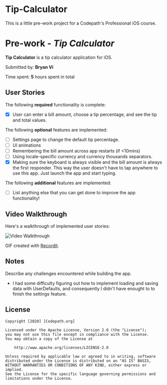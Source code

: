 # Tip-Calculator
This is a little pre-work project for a Codepath's Professional iOS course.

# Pre-work - *Tip Calculator*

**Tip Calculator** is a tip calculator application for iOS.

Submitted by: **Bryan Vi**

Time spent: **5** hours spent in total

## User Stories

The following **required** functionality is complete:

* [x] User can enter a bill amount, choose a tip percentage, and see the tip and total values.

The following **optional** features are implemented:
* [ ] Settings page to change the default tip percentage.
* [ ] UI animations
* [ ] Remembering the bill amount across app restarts (if <10mins)
* [ ] Using locale-specific currency and currency thousands separators.
* [x] Making sure the keyboard is always visible and the bill amount is always the first responder. This way the user doesn't have to tap anywhere to use this app. Just launch the app and start typing.

The following **additional** features are implemented:

- [ ] List anything else that you can get done to improve the app functionality!

## Video Walkthrough 

Here's a walkthrough of implemented user stories:

<img src='http://g.recordit.co/NFpsYYHCCT.gif' title='Video Walkthrough' width='' alt='Video Walkthrough' />

GIF created with [Recordit](http://https://recordit.co/).

## Notes

Describe any challenges encountered while building the app.
  - I had some difficulty figuring out how to implement loading and saving data with UserDefaults,
    and consequently I didn't have enought to to finish the settings feature.

## License

    Copyright [2020] [Codepath.org]

    Licensed under the Apache License, Version 2.0 (the "License");
    you may not use this file except in compliance with the License.
    You may obtain a copy of the License at

        http://www.apache.org/licenses/LICENSE-2.0

    Unless required by applicable law or agreed to in writing, software
    distributed under the License is distributed on an "AS IS" BASIS,
    WITHOUT WARRANTIES OR CONDITIONS OF ANY KIND, either express or implied.
    See the License for the specific language governing permissions and
    limitations under the License.
